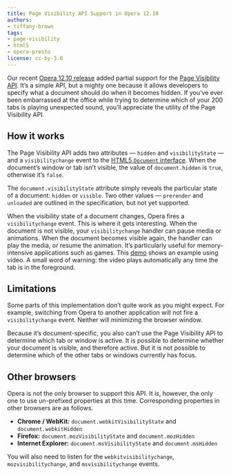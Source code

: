 ```yaml
---
title: Page Visibility API Support in Opera 12.10
authors:
- tiffany-brown
tags:
- page-visibility
- html5
- opera-presto
license: cc-by-3.0
---
```


Our recent [Opera 12.10 release](https://www.opera.com/browser/download/) added partial support for the [Page Visibility API](http://www.w3.org/TR/page-visibility/). It’s a simple API, but a mighty one because it allows developers to specify what a document should do when it becomes hidden. If you’ve ever been embarrassed at the office while trying to determine which of your 200 tabs is playing unexpected sound, you’ll appreciate the utility of the Page Visibility API.

## How it works

The Page Visibility API adds two attributes — `hidden` and `visibilityState` — and a `visibilitychange` event to the [HTML5 `Document` interface](http://www.w3.org/TR/html5/dom.html#document). When the document’s window or tab isn’t visible, the value of `document.hidden` is `true`, otherwise it’s `false`.

The `document.visibilityState` attribute simply reveals the particular state of a document: `hidden` or `visible`. Two other values — `prerender` and `unloaded` are outlined in the specification, but not yet supported.

When the visibility state of a document changes, Opera fires a `visibilitychange` event. This is where it gets interesting. When the document is not visible, your `visibilitychange` handler can pause media or animations. When the document becomes visible again, the handler can play the media, or resume the animation. It’s particularly useful for memory-intensive applications such as games. This [demo](http://people.opera.com/tiffanyb/2012/pagevis/index.html "A demonstration of the Page Visibility API") shows an example using video. A small word of warning: the video plays automatically any time the tab is in the foreground.

## Limitations

Some parts of this implementation don’t quite work as you might expect. For example, switching from Opera to another application will not fire a `visibilitychange` event. Neither will minimizing the browser window.

Because it’s document-specific, you also can’t use the Page Visibility API to determine which tab or window is active. It is possible to determine whether your document is visible, and therefore active. But it is not possible to determine which of the other tabs or windows currently has focus.

## Other browsers

Opera is not the only browser to support this API. It _is_, however, the only one to use un-prefixed properties at this time. Corresponding properties in other browsers are as follows.

* **Chrome / WebKit:** `document.webkitVisibilityState` and `document.webkitHidden`
* **Firefox:** `document.mozVisibilityState` and `document.mozHidden`
* **Internet Explorer:** `document.msVisibilityState` and `document.msHidden`

You will also need to listen for the `webkitvisibilitychange`, `mozvisibilitychange`, and `msvisibilitychange` events.
